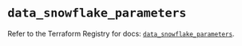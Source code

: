 # `data_snowflake_parameters`

Refer to the Terraform Registry for docs: [`data_snowflake_parameters`](https://registry.terraform.io/providers/snowflake-labs/snowflake/1.0.0/docs/data-sources/parameters).
